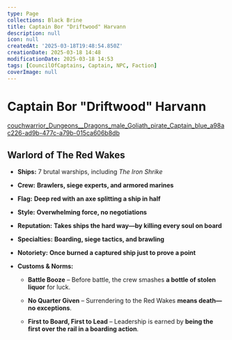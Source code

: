 ```yaml
---
type: Page
collections: Black Brine
title: Captain Bor "Driftwood" Harvann
description: null
icon: null
createdAt: '2025-03-18T19:48:54.850Z'
creationDate: 2025-03-18 14:48
modificationDate: 2025-03-18 14:53
tags: [CouncilOfCaptains, Captain, NPC, Faction]
coverImage: null
---
```


# Captain Bor "Driftwood" Harvann

[couchwarrior_Dungeons__Dragons_male_Goliath_pirate_Captain_blue_a98ac226-ad9b-477c-a79b-015ca606b8db](Images/couchwarrior_Dungeons__Dragons_male_Goliath_pirate_Captain_blue_a98ac226-ad9b-47.md)

## **Warlord of The Red Wakes**

- **Ships:** 7 brutal warships, including *The Iron Shrike*

- **Crew:** **Brawlers, siege experts, and armored marines**

- **Flag:** **Deep red with an axe splitting a ship in half**

- **Style:** **Overwhelming force, no negotiations**

- **Reputation:** **Takes ships the hard way—by killing every soul on board**

- **Specialties:** **Boarding, siege tactics, and brawling**

- **Notoriety:** **Once burned a captured ship just to prove a point**

- **Customs & Norms:**

    - **Battle Booze** – Before battle, the crew smashes **a bottle of stolen liquor** for luck.

    - **No Quarter Given** – Surrendering to the Red Wakes **means death—no exceptions**.

    - **First to Board, First to Lead** – Leadership is earned by **being the first over the rail in a boarding action**.

